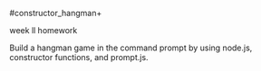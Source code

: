#constructor_hangman+

week ll homework

Build a hangman game in the command prompt by using node.js, constructor functions, and prompt.js. 
